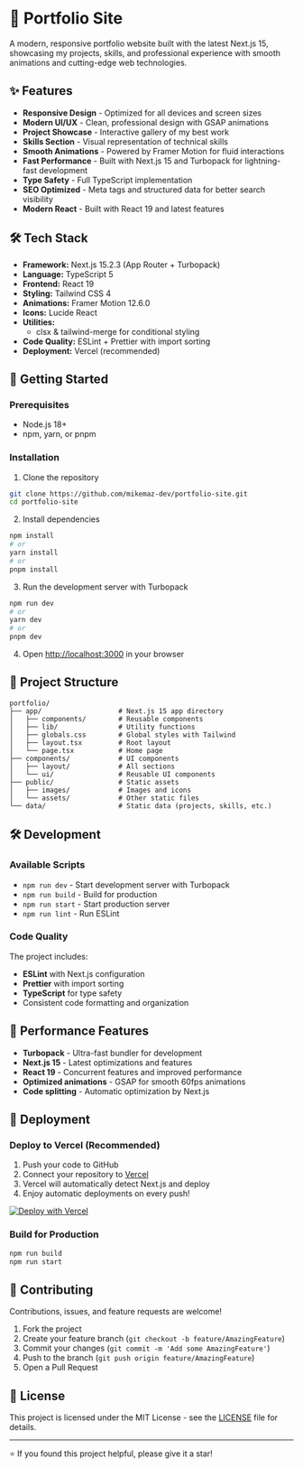 # 🚀 Portfolio Site

A modern, responsive portfolio website built with the latest Next.js 15, showcasing my projects, skills, and professional experience with smooth animations and cutting-edge web technologies.

## ✨ Features

- **Responsive Design** - Optimized for all devices and screen sizes
- **Modern UI/UX** - Clean, professional design with GSAP animations
- **Project Showcase** - Interactive gallery of my best work
- **Skills Section** - Visual representation of technical skills
- **Smooth Animations** - Powered by Framer Motion for fluid interactions
- **Fast Performance** - Built with Next.js 15 and Turbopack for lightning-fast development
- **Type Safety** - Full TypeScript implementation
- **SEO Optimized** - Meta tags and structured data for better search visibility
- **Modern React** - Built with React 19 and latest features

## 🛠️ Tech Stack

- **Framework:** Next.js 15.2.3 (App Router + Turbopack)
- **Language:** TypeScript 5
- **Frontend:** React 19
- **Styling:** Tailwind CSS 4
- **Animations:** Framer Motion 12.6.0
- **Icons:** Lucide React
- **Utilities:** 
  - clsx & tailwind-merge for conditional styling
- **Code Quality:** ESLint + Prettier with import sorting
- **Deployment:** Vercel (recommended)

## 🚀 Getting Started

### Prerequisites

- Node.js 18+ 
- npm, yarn, or pnpm

### Installation

1. Clone the repository
```bash
git clone https://github.com/mikemaz-dev/portfolio-site.git
cd portfolio-site
```

2. Install dependencies
```bash
npm install
# or
yarn install
# or
pnpm install
```

3. Run the development server with Turbopack
```bash
npm run dev
# or
yarn dev
# or
pnpm dev
```

4. Open [http://localhost:3000](http://localhost:3000) in your browser

## 📁 Project Structure

```
portfolio/
├── app/                   # Next.js 15 app directory
│   ├── components/        # Reusable components
│   ├── lib/               # Utility functions
│   ├── globals.css        # Global styles with Tailwind
│   ├── layout.tsx         # Root layout
│   └── page.tsx           # Home page
├── components/            # UI components
│   ├── layout/            # All sections
│   └── ui/                # Reusable UI components
├── public/                # Static assets
│   ├── images/            # Images and icons
│   └── assets/            # Other static files
└── data/                  # Static data (projects, skills, etc.)
```

## 🛠️ Development

### Available Scripts

- `npm run dev` - Start development server with Turbopack
- `npm run build` - Build for production
- `npm run start` - Start production server
- `npm run lint` - Run ESLint

### Code Quality

The project includes:
- **ESLint** with Next.js configuration
- **Prettier** with import sorting
- **TypeScript** for type safety
- Consistent code formatting and organization

## 🚀 Performance Features

- **Turbopack** - Ultra-fast bundler for development
- **Next.js 15** - Latest optimizations and features
- **React 19** - Concurrent features and improved performance
- **Optimized animations** - GSAP for smooth 60fps animations
- **Code splitting** - Automatic optimization by Next.js

## 🚀 Deployment

### Deploy to Vercel (Recommended)

1. Push your code to GitHub
2. Connect your repository to [Vercel](https://vercel.com)
3. Vercel will automatically detect Next.js and deploy
4. Enjoy automatic deployments on every push!

[![Deploy with Vercel](https://vercel.com/button)](https://vercel.com/new/clone?repository-url=https://github.com/mikemaz-dev/portfolio-site)

### Build for Production

```bash
npm run build
npm run start
```

## 🤝 Contributing

Contributions, issues, and feature requests are welcome!

1. Fork the project
2. Create your feature branch (`git checkout -b feature/AmazingFeature`)
3. Commit your changes (`git commit -m 'Add some AmazingFeature'`)
4. Push to the branch (`git push origin feature/AmazingFeature`)
5. Open a Pull Request

## 📄 License

This project is licensed under the MIT License - see the [LICENSE](LICENSE) file for details.

---

⭐️ If you found this project helpful, please give it a star!
